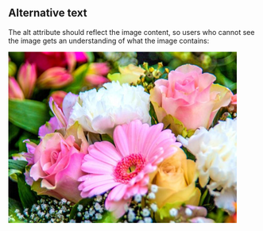 <!DOCTYPE html>
<html>
<body>

<h2>Alternative text</h2>

<p>The alt attribute should reflect the image content, so users who cannot see the image gets an understanding of what the image contains:</p>

<img src="flowers.jpg" alt="Flowers in Chania" width="460" height="345">

</body>
</html>
